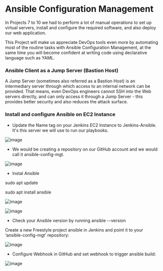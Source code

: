 # Ansible Configuration Management 

In Projects 7 to 10 we had to perform a lot of manual operations to set up virtual servers, install and configure the required software, and also deploy our web application.

This Project will make us appreciate DevOps tools even more by automating most of the routine tasks with Ansible Configuration Management, at the same time you will become confident at writing code using declarative language such as YAML.

### Ansible Client as a Jump Server (Bastion Host)

A Jump Server (sometimes also referred as a Bastion Host) is an intermediary server through which access to an internal network can be provided. That means, even DevOps engineers cannot SSH into the Web servers directly, and can only access it through a Jump Server - this provides better security and also reduces the attack surface.

### Install and configure Ansible on EC2 Instance
- Update the Name tag on your Jenkins EC2 Instance to Jenkins-Ansible. It's this server we will use to run our playbooks.

![image](https://user-images.githubusercontent.com/40290711/136100922-0d4bcbf5-ccc9-4bed-905c-c1512eb319f0.png)

- We would be creating a repository on our GitHub account and we would call it ansible-config-mgt.

![image](https://user-images.githubusercontent.com/40290711/136101107-a2367f81-7e06-441c-8aeb-a7adaddf32d6.png)

- Instal Ansible

sudo apt update

sudo apt install ansible

![image](https://user-images.githubusercontent.com/40290711/136101359-4b6b9267-4a9c-413c-a50e-4ebb32b9ec60.png)

![image](https://user-images.githubusercontent.com/40290711/136101442-3b4b6001-9b59-4dc3-b814-fcae90ae8850.png)

- Check your Ansible version by running ansible --version

Create a new Freestyle project ansible in Jenkins and point it to your ‘ansible-config-mgt’ repository:

![image](https://user-images.githubusercontent.com/40290711/136101645-d4397ce7-ed0b-4e92-9cb1-9fa000be1f7d.png)

- Configure Webhook in GitHub and set webhook to trigger ansible build:

![image](https://user-images.githubusercontent.com/40290711/136101754-3089d1eb-c15b-40fc-bfde-113a7c9f6a73.png)




